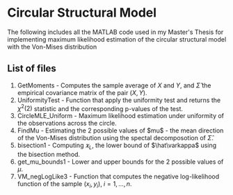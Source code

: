 # Circular Structural Model
The following includes all the MATLAB code used in my Master's Thesis for implementing maximum likelihood estimation of the circular structural model with the Von-Mises distribution 

## List of files

1. GetMoments - Computes the sample average of $X$ and $Y$, and $\widehat{\Sigma}$ the empirical covariance matrix of the pair $(X,Y)$.
2. UniformityTest - Function that apply the uniformity test and returns the $\chi^2(2)$ statistic and the corresponding p-values of the test.
3. CircleMLE_Uniform - Maximum likelihood estimation under uniformity of the observations across the circle.
4. FindMu - Estimating the 2 possible values of \$mu$ - the mean direction of the Von-Mises distribution using the spectal decomposotion of $\widehat\Sigma$.
5. bisection1 - Computing $\varkappa_L$, the lower bound of $\hat\varkappa$ using the bisection method.
6. get_mu_bounds1 - Lower and upper bounds for the 2 possible values of $\mu$.
7. VM_negLogLike3 - Function that computes the negative log-likelihood function of the sample ${(x_i,y_i),\;i=1,\dots,n}$.
